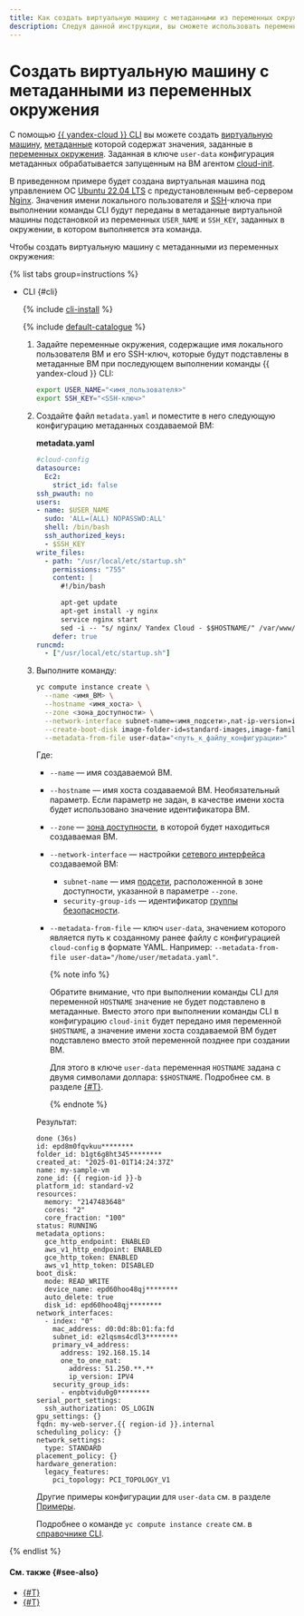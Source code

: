 ```yaml
---
title: Как создать виртуальную машину с метаданными из переменных окружения
description: Следуя данной инструкции, вы сможете использовать переменные окружения при создании виртуальной машины с пользовательским скриптом cloud-init, чтобы установить дополнительное ПО и донастроить ВМ при ее создании.
---
```


# Создать виртуальную машину с метаданными из переменных окружения

С помощью [{{ yandex-cloud }} CLI](../../../cli/index.yaml) вы можете создать [виртуальную машину](../../concepts/vm.md), [метаданные](../../concepts/vm-metadata.md) которой содержат значения, заданные в [переменных окружения](https://ru.wikipedia.org/wiki/Переменная_среды). Заданная в ключе `user-data` конфигурация метаданных обрабатывается запущенным на ВМ агентом [cloud-init](https://cloudinit.readthedocs.io/en/latest/).

В приведенном примере будет создана виртуальная машина под управлением ОС [Ubuntu 22.04 LTS](/marketplace/products/yc/ubuntu-22-04-lts) с предустановленным веб-сервером [Nginx](https://nginx.org/). Значения имени локального пользователя и [SSH]([SSH](../../../glossary/ssh-keygen.md))-ключа при выполнении команды CLI будут переданы в метаданные виртуальной машины подстановкой из переменных `USER_NAME` и `SSH_KEY`, заданных в окружении, в котором выполняется эта команда.

Чтобы создать виртуальную машину с метаданными из переменных окружения:

{% list tabs group=instructions %}

- CLI {#cli}

  {% include [cli-install](../../../_includes/cli-install.md) %}

  {% include [default-catalogue](../../../_includes/default-catalogue.md) %}

  1. Задайте переменные окружения, содержащие имя локального пользователя ВМ и его SSH-ключ, которые будут подставлены в метаданные ВМ при последующем выполнении команды {{ yandex-cloud }} CLI:

      ```bash
      export USER_NAME="<имя_пользователя>"
      export SSH_KEY="<SSH-ключ>"
      ```

  1. Создайте файл `metadata.yaml` и поместите в него следующую конфигурацию метаданных создаваемой ВМ:

      **metadata.yaml**

      ```yaml
      #cloud-config
      datasource:
        Ec2:
          strict_id: false
      ssh_pwauth: no
      users:
      - name: $USER_NAME
        sudo: 'ALL=(ALL) NOPASSWD:ALL'
        shell: /bin/bash
        ssh_authorized_keys:
        - $SSH_KEY
      write_files:
        - path: "/usr/local/etc/startup.sh"
          permissions: "755"
          content: |
            #!/bin/bash
      
            apt-get update
            apt-get install -y nginx
            service nginx start
            sed -i -- "s/ nginx/ Yandex Cloud - $$HOSTNAME/" /var/www/html/index.nginx-debian.html
          defer: true
      runcmd:
        - ["/usr/local/etc/startup.sh"]
      ```

  1. Выполните команду:

      ```bash
      yc compute instance create \
        --name <имя_ВМ> \
        --hostname <имя_хоста> \
        --zone <зона_доступности> \
        --network-interface subnet-name=<имя_подсети>,nat-ip-version=ipv4,security-group-ids=<идентификатор_группы_безопасности> \
        --create-boot-disk image-folder-id=standard-images,image-family=ubuntu-2204-lts \
        --metadata-from-file user-data="<путь_к_файлу_конфигурации>"
      ```

      Где:
      * `--name` — имя создаваемой ВМ.
      * `--hostname` — имя хоста создаваемой ВМ. Необязательный параметр. Если параметр не задан, в качестве имени хоста будет использовано значение идентификатора ВМ.
      * `--zone` — [зона доступности](../../../overview/concepts/geo-scope.md), в которой будет находиться создаваемая ВМ.
      * `--network-interface` — настройки [сетевого интерфейса](../../concepts/network.md) создаваемой ВМ:

          * `subnet-name` — имя [подсети](../../../vpc/concepts/network.md#subnet), расположенной в зоне доступности, указанной в параметре `--zone`.
          * `security-group-ids` — идентификатор [группы безопасности](../../../vpc/concepts/security-groups.md).
      * `--metadata-from-file` — ключ `user-data`, значением которого является путь к созданному ранее файлу с конфигурацией `cloud-config` в формате YAML. Например: `--metadata-from-file user-data="/home/user/metadata.yaml"`.

          {% note info %}

          Обратите внимание, что при выполнении команды CLI для переменной `HOSTNAME` значение не будет подставлено в метаданные. Вместо этого при выполнении команды CLI в конфигурацию `cloud-init` будет передано имя переменной `$HOSTNAME`, а значение имени хоста создаваемой ВМ будет подставлено вместо этой переменной позднее при создании ВМ.

          Для этого в ключе `user-data` переменная `HOSTNAME` задана с двумя символами доллара: `$$HOSTNAME`. Подробнее см. в разделе [{#T}](../../concepts/vm-metadata.md#environment-variables).

          {% endnote %}

      Результат:

      ```text
      done (36s)
      id: epd8m0fqvkuu********
      folder_id: b1gt6g8ht345********
      created_at: "2025-01-01T14:24:37Z"
      name: my-sample-vm
      zone_id: {{ region-id }}-b
      platform_id: standard-v2
      resources:
        memory: "2147483648"
        cores: "2"
        core_fraction: "100"
      status: RUNNING
      metadata_options:
        gce_http_endpoint: ENABLED
        aws_v1_http_endpoint: ENABLED
        gce_http_token: ENABLED
        aws_v1_http_token: DISABLED
      boot_disk:
        mode: READ_WRITE
        device_name: epd60hoo48qj********
        auto_delete: true
        disk_id: epd60hoo48qj********
      network_interfaces:
        - index: "0"
          mac_address: d0:0d:8b:01:fa:fd
          subnet_id: e2lqsms4cdl3********
          primary_v4_address:
            address: 192.168.15.14
            one_to_one_nat:
              address: 51.250.**.**
              ip_version: IPV4
          security_group_ids:
            - enpbtvidu0g0********
      serial_port_settings:
        ssh_authorization: OS_LOGIN
      gpu_settings: {}
      fqdn: my-web-server.{{ region-id }}.internal
      scheduling_policy: {}
      network_settings:
        type: STANDARD
      placement_policy: {}
      hardware_generation:
        legacy_features:
          pci_topology: PCI_TOPOLOGY_V1
      ```

      Другие примеры конфигурации для `user-data` см. в разделе [Примеры](./create-with-cloud-init-scripts.md#examples).

      Подробнее о команде `yc compute instance create` см. в [справочнике CLI](../../../cli/cli-ref/compute/cli-ref/instance/create.md).

{% endlist %}

#### См. также {#see-also}

* [{#T}](../../concepts/vm-metadata.md)
* [{#T}](./create-with-cloud-init-scripts.md)
